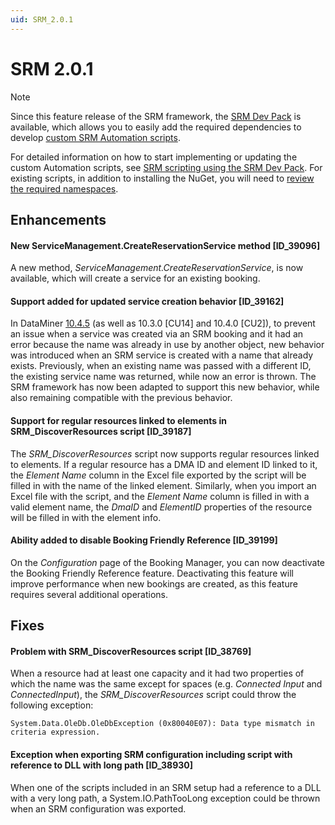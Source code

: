 ```yaml
---
uid: SRM_2.0.1
---
```


# SRM 2.0.1

> [!NOTE]
> Since this feature release of the SRM framework, the [SRM Dev Pack](https://www.nuget.org/packages/Skyline.DataMiner.Core.SRM) is available, which allows you to easily add the required dependencies to develop [custom SRM Automation scripts](xref:srm_scripting).
>
> For detailed information on how to start implementing or updating the custom Automation scripts, see [SRM scripting using the SRM Dev Pack](xref:srm_scripting_devpack). For existing scripts, in addition to installing the NuGet, you will need to [review the required namespaces](xref:srm_scripting_devpack#updating-the-srm-namespaces).

## Enhancements

#### New ServiceManagement.CreateReservationService method [ID_39096]

A new method, *ServiceManagement.CreateReservationService*, is now available, which will create a service for an existing booking.

#### Support added for updated service creation behavior [ID_39162]

In DataMiner [10.4.5](xref:General_Feature_Release_10.4.5#not-possible-to-delete-a-service-created-via-an-srm-booking-when-it-had-been-assigned-a-name-that-was-already-being-used-id_38914) (as well as 10.3.0 [CU14] and 10.4.0 [CU2]), to prevent an issue when a service was created via an SRM booking and it had an error because the name was already in use by another object, new behavior was introduced when an SRM service is created with a name that already exists. Previously, when an existing name was passed with a different ID, the existing service name was returned, while now an error is thrown. The SRM framework has now been adapted to support this new behavior, while also remaining compatible with the previous behavior.

#### Support for regular resources linked to elements in SRM_DiscoverResources script [ID_39187]

The *SRM_DiscoverResources* script now supports regular resources linked to elements. If a regular resource has a DMA ID and element ID linked to it, the *Element Name* column in the Excel file exported by the script will be filled in with the name of the linked element. Similarly, when you import an Excel file with the script, and the *Element Name* column is filled in with a valid element name, the *DmaID* and *ElementID* properties of the resource will be filled in with the element info.

#### Ability added to disable Booking Friendly Reference [ID_39199]

On the *Configuration* page of the Booking Manager, you can now deactivate the Booking Friendly Reference feature. Deactivating this feature will improve performance when new bookings are created, as this feature requires several additional operations.

## Fixes

#### Problem with SRM_DiscoverResources script [ID_38769]

When a resource had at least one capacity and it had two properties of which the name was the same except for spaces (e.g. *Connected Input* and *ConnectedInput*), the *SRM_DiscoverResources* script could throw the following exception:

`System.Data.OleDb.OleDbException (0x80040E07): Data type mismatch in criteria expression.`

#### Exception when exporting SRM configuration including script with reference to DLL with long path [ID_38930]

When one of the scripts included in an SRM setup had a reference to a DLL with a very long path, a System.IO.PathTooLong exception could be thrown when an SRM configuration was exported.
